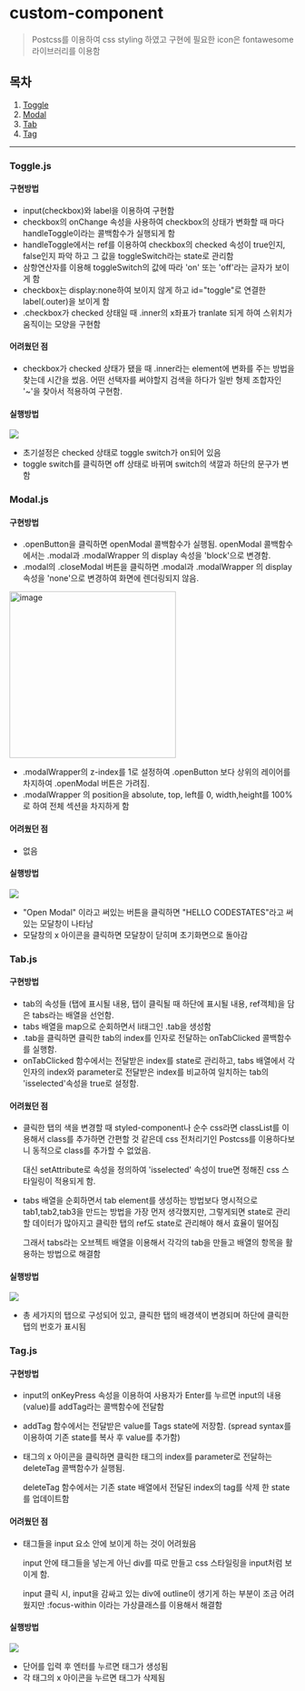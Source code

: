 # custom-component

> Postcss를 이용하여 css styling 하였고 구현에 필요한 icon은 fontawesome 라이브러리를 이용함

## 목차

1. [Toggle](#toggle.js)
2. [Modal](#modal.js)
3. [Tab](#tab.js)
4. [Tag](#tag.js)

---

### Toggle.js

#### 구현방법

- input(checkbox)와 label을 이용하여 구현함
- checkbox의 onChange 속성을 사용하여 checkbox의 상태가 변화할 때 마다 handleToggle이라는 콜백함수가 실행되게 함
- handleToggle에서는 ref를 이용하여 checkbox의 checked 속성이 true인지, false인지 파악 하고 그 값을 toggleSwitch라는 state로 관리함
- 삼항연산자를 이용해 toggleSwitch의 값에 따라 'on' 또는 'off'라는 글자가 보이게 함
- checkbox는 display:none하여 보이지 않게 하고 id="toggle"로 연결한
  label(.outer)을 보이게 함
- .checkbox가 checked 상태일 때 .inner의 x좌표가 tranlate 되게 하여 스위치가 움직이는 모양을 구현함

#### 어려웠던 점

- checkbox가 checked 상태가 됐을 때 .inner라는 element에 변화를 주는 방법을 찾는데 시간을 썼음.
  어떤 선택자를 써야할지 검색을 하다가 일반 형제 조합자인 '~'을 찾아서 적용하여 구현함.

#### 실행방법

  <img src="https://user-images.githubusercontent.com/84840032/152739840-dee5be14-ada2-4029-8e26-9ebfbb8867cc.gif">

- 초기설정은 checked 상태로 toggle switch가 on되어 있음
- toggle switch를 클릭하면 off 상태로 바뀌며 switch의 색깔과 하단의 문구가 변함

### Modal.js

#### 구현방법

- .openButton을 클릭하면 openModal 콜백함수가 실행됨.
  openModal 콜백함수에서는 .modal과 .modalWrapper 의 display 속성을 'block'으로 변경함.
- .modal의 .closeModal 버튼을 클릭하면 .modal과 .modalWrapper 의 display 속성을 'none'으로 변경하여 화면에 렌더링되지 않음.

<img width="293" alt="image" src="https://user-images.githubusercontent.com/84840032/152742266-77ec263d-e96c-4363-a995-1a2495a4fb1a.png">

- .modalWrapper의 z-index를 1로 설정하여 .openButton 보다 상위의 레이어를 차지하여 .openModal 버튼은 가려짐.
- .modalWrapper 의 position을 absolute, top, left를 0, width,height를 100%로 하여 전체 섹션을 차지하게 함

#### 어려웠던 점

- 없음

#### 실행방법

<img src="https://user-images.githubusercontent.com/84840032/152743278-c8c9a3c7-cbf0-4433-871a-96f8a8208296.gif">

- "Open Modal" 이라고 써있는 버튼을 클릭하면 "HELLO CODESTATES"라고 써있는 모달창이 나타남
- 모달창의 x 아이콘을 클릭하면 모달창이 닫히며 초기화면으로 돌아감

### Tab.js

#### 구현방법

- tab의 속성들 (탭에 표시될 내용, 탭이 클릭될 때 하단에 표시될 내용, ref객체)을 담은 tabs라는 배열을 선언함.
- tabs 배열을 map으로 순회하면서 li태그인 .tab을 생성함
- .tab을 클릭하면 클릭한 tab의 index를 인자로 전달하는 onTabClicked 콜백함수를 실행함.
- onTabClicked 함수에서는 전달받은 index를 state로 관리하고, tabs 배열에서 각 인자의 index와 parameter로 전달받은 index를 비교하여 일치하는 tab의 'isselected'속성을 true로 설정함.

#### 어려웠던 점

- 클릭한 탭의 색을 변경할 때 styled-component나 순수 css라면 classList를 이용해서 class를 추가하면 간편할 것 같은데 css 전처리기인 Postcss를 이용하다보니 동적으로 class를 추가할 수 없었음.

  대신 setAttribute로 속성을 정의하여 'isselected' 속성이 true면 정해진 css 스타일링이 적용되게 함.

- tabs 배열을 순회하면서 tab element를 생성하는 방법보다 명시적으로 tab1,tab2,tab3을 만드는 방법을 가장 먼저 생각했지만, 그렇게되면 state로 관리할 데이터가 많아지고 클릭한 탭의 ref도 state로 관리해야 해서 효율이 떨어짐

  그래서 tabs라는 오브젝트 배열을 이용해서 각각의 tab을 만들고 배열의 항목을 활용하는 방법으로 해결함

#### 실행방법

  <img src="https://user-images.githubusercontent.com/84840032/152754669-3039ebb2-907e-4dc8-9b0a-f28bab1f97cf.gif">

- 총 세가지의 탭으로 구성되어 있고, 클릭한 탭의 배경색이 변경되며 하단에 클릭한 탭의 번호가 표시됨

### Tag.js

#### 구현방법

- input의 onKeyPress 속성을 이용하여 사용자가 Enter를 누르면 input의 내용(value)를 addTag라는 콜백함수에 전달함
- addTag 함수에서는 전달받은 value를 Tags state에 저장함. (spread syntax를 이용하여 기존 state를 복사 후 value를 추가함)
- 태그의 x 아이콘을 클릭하면 클릭한 태그의 index를 parameter로 전달하는 deleteTag 콜백함수가 실행됨.

  deleteTag 함수에서는 기존 state 배열에서 전달된 index의 tag를 삭제 한 state를 업데이트함

#### 어려웠던 점

- 태그들을 input 요소 안에 보이게 하는 것이 어려웠음

  input 안에 태그들을 넣는게 아닌 div를 따로 만들고 css 스타일링을 input처럼 보이게 함.

  input 클릭 시, input을 감싸고 있는 div에 outline이 생기게 하는 부분이 조금 어려웠지만 :focus-within 이라는 가상클래스를 이용해서 해결함

#### 실행방법

  <img src="https://user-images.githubusercontent.com/84840032/152761434-746fdabe-db8e-4c4a-820c-aa858e2b36a5.gif">

- 단어를 입력 후 엔터를 누르면 태그가 생성됨
- 각 태그의 x 아이콘을 누르면 태그가 삭제됨
